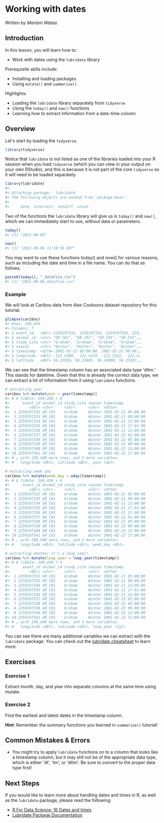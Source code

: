


# Working with dates

*Written by Mariam Walaa.*

## Introduction

In this lesson, you will learn how to:

- Work with dates using the `lubridate` library

Prerequisite skills include:

- Installing and loading packages
- Using `mutate()` and `summarise()`

Highlights:

- Loading the `lubridate` library separately from `tidyverse`
- Using the `today()` and `now()` functions
- Learning how to extract information from a date-time column


## Overview

Let's start by loading the `tidyverse`.


```r
library(tidyverse)
```

Notice that `lubridate` is not listed as one of the libraries loaded into your R session
when you load `tidyverse` (which you can view in your output on your own RStudio), and
this is because it is not part of the core `tidyverse` so it will need to be loaded
separately.


```r
library(lubridate)
#> 
#> Attaching package: 'lubridate'
#> The following objects are masked from 'package:base':
#> 
#>     date, intersect, setdiff, union
```

Two of the functions the `lubridate` library will give us is `today()` and `now()`, which
we can immediately start to use, without data or parameters.


```r
today()
#> [1] "2021-09-06"
```


```r
now()
#> [1] "2021-09-06 13:18:58 EDT"
```

You may want to use these functions today() and now() for various reasons, such as 
including the date and time in a file name. You can do that as follows.


```r
paste0(today(), "_datafile.csv")
#> [1] "2021-09-06_datafile.csv"
```

### Example

We will look at Caribou data from Alex Cooksons dataset repository for this tutorial.




```r
glimpse(caribou)
#> Rows: 249,450
#> Columns: 7
#> $ event_id   <dbl> 2259197332, 2259197333, 2259197334, 225…
#> $ animal_id  <chr> "GR_C01", "GR_C01", "GR_C01", "GR_C01",…
#> $ study_site <chr> "Graham", "Graham", "Graham", "Graham",…
#> $ season     <chr> "Winter", "Winter", "Winter", "Winter",…
#> $ timestamp  <dttm> 2001-02-21 05:00:00, 2001-02-21 09:00:…
#> $ longitude  <dbl> -122.5200, -122.5224, -122.5232, -122.5…
#> $ latitude   <dbl> 56.23950, 56.23985, 56.24000, 56.23187,…
```

We can see that the timestamp column has an associated data type 'dttm.' This stands for
datetime. Given that this is already the correct data type, we can extract a lot of
information from it using `lubridate` functions.


```r
# extracting year
caribou %>% mutate(year = year(timestamp))
#> # A tibble: 249,450 × 8
#>      event_id animal_id study_site season timestamp          
#>         <dbl> <chr>     <chr>      <chr>  <dttm>             
#>  1 2259197332 GR_C01    Graham     Winter 2001-02-21 05:00:00
#>  2 2259197333 GR_C01    Graham     Winter 2001-02-21 09:00:00
#>  3 2259197334 GR_C01    Graham     Winter 2001-02-21 13:00:00
#>  4 2259197335 GR_C01    Graham     Winter 2001-02-21 17:01:00
#>  5 2259197336 GR_C01    Graham     Winter 2001-02-21 21:00:00
#>  6 2259197337 GR_C01    Graham     Winter 2001-02-22 01:00:00
#>  7 2259197338 GR_C01    Graham     Winter 2001-02-22 05:00:00
#>  8 2259197339 GR_C01    Graham     Winter 2001-02-22 09:00:00
#>  9 2259197340 GR_C01    Graham     Winter 2001-02-22 13:00:00
#> 10 2259197341 GR_C01    Graham     Winter 2001-02-22 17:00:00
#> # … with 249,440 more rows, and 3 more variables:
#> #   longitude <dbl>, latitude <dbl>, year <dbl>

# extracting week day
caribou %>% mutate(week_day = wday(timestamp))
#> # A tibble: 249,450 × 8
#>      event_id animal_id study_site season timestamp          
#>         <dbl> <chr>     <chr>      <chr>  <dttm>             
#>  1 2259197332 GR_C01    Graham     Winter 2001-02-21 05:00:00
#>  2 2259197333 GR_C01    Graham     Winter 2001-02-21 09:00:00
#>  3 2259197334 GR_C01    Graham     Winter 2001-02-21 13:00:00
#>  4 2259197335 GR_C01    Graham     Winter 2001-02-21 17:01:00
#>  5 2259197336 GR_C01    Graham     Winter 2001-02-21 21:00:00
#>  6 2259197337 GR_C01    Graham     Winter 2001-02-22 01:00:00
#>  7 2259197338 GR_C01    Graham     Winter 2001-02-22 05:00:00
#>  8 2259197339 GR_C01    Graham     Winter 2001-02-22 09:00:00
#>  9 2259197340 GR_C01    Graham     Winter 2001-02-22 13:00:00
#> 10 2259197341 GR_C01    Graham     Winter 2001-02-22 17:00:00
#> # … with 249,440 more rows, and 3 more variables:
#> #   longitude <dbl>, latitude <dbl>, week_day <dbl>

# extracting whether it's a leap year!
caribou %>% mutate(leap_year = leap_year(timestamp))
#> # A tibble: 249,450 × 8
#>      event_id animal_id study_site season timestamp          
#>         <dbl> <chr>     <chr>      <chr>  <dttm>             
#>  1 2259197332 GR_C01    Graham     Winter 2001-02-21 05:00:00
#>  2 2259197333 GR_C01    Graham     Winter 2001-02-21 09:00:00
#>  3 2259197334 GR_C01    Graham     Winter 2001-02-21 13:00:00
#>  4 2259197335 GR_C01    Graham     Winter 2001-02-21 17:01:00
#>  5 2259197336 GR_C01    Graham     Winter 2001-02-21 21:00:00
#>  6 2259197337 GR_C01    Graham     Winter 2001-02-22 01:00:00
#>  7 2259197338 GR_C01    Graham     Winter 2001-02-22 05:00:00
#>  8 2259197339 GR_C01    Graham     Winter 2001-02-22 09:00:00
#>  9 2259197340 GR_C01    Graham     Winter 2001-02-22 13:00:00
#> 10 2259197341 GR_C01    Graham     Winter 2001-02-22 17:00:00
#> # … with 249,440 more rows, and 3 more variables:
#> #   longitude <dbl>, latitude <dbl>, leap_year <lgl>
```

You can see there are many additional variables we can extract with the `lubridate` 
package. You can check out the [lubridate
cheatsheet](https://raw.githubusercontent.com/rstudio/cheatsheets/master/lubridate.pdf) to
learn more.

## Exercises

### Exercise 1

Extract month, day, and year into separate columns at the same time using mutate.






### Exercise 2

Find the earliest and latest dates in the timestamp column.






**Hint**: Remember the summary functions you learned in `summarize()` tutorial!

## Common Mistakes & Errors

- You might try to apply `lubridate` functions on to a column that looks like a timestamp
column, but it may still not be of the appropriate data type, which is either 'dt', 'tm',
or 'dttm'. Be sure to convert to the proper data type first!

## Next Steps

If you would like to learn more about handling dates and times in R, as well as the
`lubridate` package, please read the following:

- [R For Data Science:  16 Dates and times](https://r4ds.had.co.nz/dates-and-times.html)
- [Lubridate Package Documentation](https://lubridate.tidyverse.org/)













